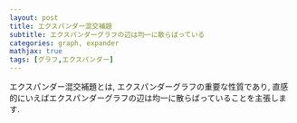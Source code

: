 ```yaml
---
layout: post
title: エクスパンダー混交補題
subtitle: エクスパンダーグラフの辺は均一に散らばっている
categories: graph, expander
mathjax: true
tags: [グラフ,エクスパンダー]
---
```


エクスパンダー混交補題とは, エクスパンダーグラフの重要な性質であり, 直感的にいえばエクスパンダーグラフの辺は均一に散らばっていることを主張します.